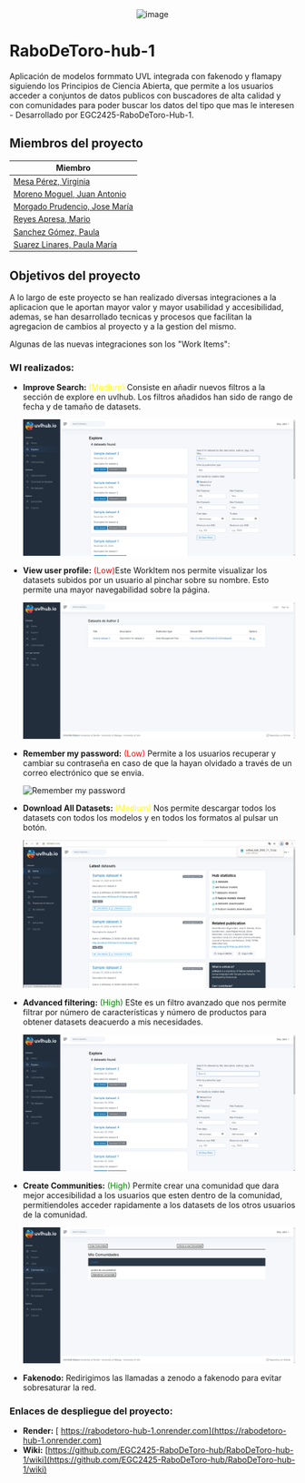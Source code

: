 <div align="center">
  <img src="https://github.com/user-attachments/assets/2780ac75-1f64-48db-b317-0b2e3006e1d5" alt="image" width="600"/>
</div>

# RaboDeToro-hub-1

Aplicación de modelos formmato UVL integrada con fakenodo y flamapy siguiendo los Principios de Ciencia Abierta, que permite a los usuarios acceder a conjuntos de datos publicos con buscadores de alta calidad y con comunidades para poder buscar los datos del tipo que mas le interesen - Desarrollado por EGC2425-RaboDeToro-Hub-1.

## Miembros del proyecto

| Miembro |
| ------------- |
| [Mesa Pérez, Virginia](https://github.com/virmesper)|
| [Moreno Moguel, Juan Antonio](https://github.com/JuanAntonioMorenoMoguel)|
| [Morgado Prudencio, Jose María](https://github.com/josemorgado)|
| [Reyes Apresa, Mario](https://github.com/marioreyesapresa)|
| [Sanchez Gómez, Paula](https://github.com/paulasanchezg)|
| [Suarez Linares, Paula María](https://github.com/pausualin)|

## Objetivos del proyecto

A lo largo de este proyecto se han realizado diversas integraciones a la aplicacion que le aportan mayor valor y mayor usabilidad y accesibilidad, ademas, se han desarrollado tecnicas y procesos que facilitan la agregacion de cambios al proyecto y a la gestion del mismo.

Algunas de las nuevas integraciones son los "Work Items":

### WI realizados:

- **Improve Search:** <span style="color:yellow;">(Medium)</span> Consiste en añadir nuevos filtros a la sección de explore en uvlhub. Los filtros añadidos han sido de rango de fecha y de tamaño de datasets. 

  ![Improve search](./images/improve_search.png)


- **View user profile:** <span style="color:red;">(Low)</span>Este WorkItem nos permite visualizar los datasets subidos por un usuario al pinchar sobre su nombre. Esto permite una mayor navegabilidad sobre la página.

  ![View user profile](./images/profile.png)

- **Remember my password:** <span style="color:red;">(Low)</span> Permite a los usuarios recuperar y cambiar su contraseña en caso de que la hayan olvidado a través de un correo electrónico que se envia.

  ![Remember my password](./images/contraseña.png)

- **Download All Datasets:** <span style="color:yellow;">(Medium)</span> Nos permite descargar todos los datasets con todos los modelos y en todos los formatos al pulsar un botón.

  ![Download All Datasets](./images/download.png)

- **Advanced filtering:** <span style="color:green;">(High)</span> ESte es un filtro avanzado que nos permite filtrar por número de características y número de productos para obtener datasets deacuerdo a mis necesidades.

  ![Advanced filtering](./images/improve_search.png)

- **Create Communities:** <span style="color:green;">(High)</span> Permite crear una comunidad que dara mejor accesibilidad a los usuarios que esten dentro de la comunidad, permitiendoles acceder rapidamente a los datasets de los otros usuarios de la comunidad.

  ![Create Comunities](./images/comunidades.png)


- **Fakenodo:** Redirigimos las llamadas a zenodo a fakenodo para evitar sobresaturar la red.


### Enlaces de despliegue del proyecto:
- **Render:**  [ https://rabodetoro-hub-1.onrender.com](https://rabodetoro-hub-1.onrender.com)
- **Wiki:** [https://github.com/EGC2425-RaboDeToro-hub/RaboDeToro-hub-1/wiki](https://github.com/EGC2425-RaboDeToro-hub/RaboDeToro-hub-1/wiki)
